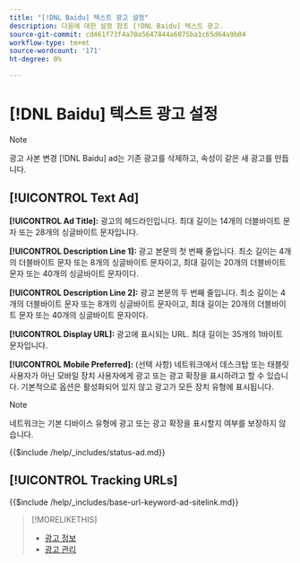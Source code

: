 ```yaml
---
title: "[!DNL Baidu] 텍스트 광고 설정"
description: 다음에 대한 설정 참조 [!DNL Baidu] 텍스트 광고.
source-git-commit: cd461f73f4a70a5647844a6075ba1c65d64a9b04
workflow-type: tm+mt
source-wordcount: '171'
ht-degree: 0%

---
```


# [!DNL Baidu] 텍스트 광고 설정

>[!NOTE]
>
>광고 사본 변경 [!DNL Baidu] ad는 기존 광고를 삭제하고, 속성이 같은 새 광고를 만듭니다.

## [!UICONTROL Text Ad]

**[!UICONTROL Ad Title]:** 광고의 헤드라인입니다. 최대 길이는 14개의 더블바이트 문자 또는 28개의 싱글바이트 문자입니다.

**[!UICONTROL Description Line 1]:** 광고 본문의 첫 번째 줄입니다. 최소 길이는 4개의 더블바이트 문자 또는 8개의 싱글바이트 문자이고, 최대 길이는 20개의 더블바이트 문자 또는 40개의 싱글바이트 문자이다.

**[!UICONTROL Description Line 2]:** 광고 본문의 두 번째 줄입니다. 최소 길이는 4개의 더블바이트 문자 또는 8개의 싱글바이트 문자이고, 최대 길이는 20개의 더블바이트 문자 또는 40개의 싱글바이트 문자이다.

**[!UICONTROL Display URL]:** 광고에 표시되는 URL. 최대 길이는 35개의 1바이트 문자입니다.

**[!UICONTROL Mobile Preferred]:** (선택 사항) 네트워크에서 데스크탑 또는 태블릿 사용자가 아닌 모바일 장치 사용자에게 광고 또는 광고 확장을 표시하려고 할 수 있습니다. 기본적으로 옵션은 활성화되어 있지 않고 광고가 모든 장치 유형에 표시됩니다.

>[!NOTE]
>
>네트워크는 기본 디바이스 유형에 광고 또는 광고 확장을 표시할지 여부를 보장하지 않습니다.

<!-- **[!UICONTROL Status]:** -->

{{$include /help/_includes/status-ad.md}}

## [!UICONTROL Tracking URLs]

<!-- **[!UICONTROL Base URl]:** -->

{{$include /help/_includes/base-url-keyword-ad-sitelink.md}}

>[!MORELIKETHIS]
>
>* [광고 정보](ad-about.md)
>* [광고 관리](ad-manage.md)

